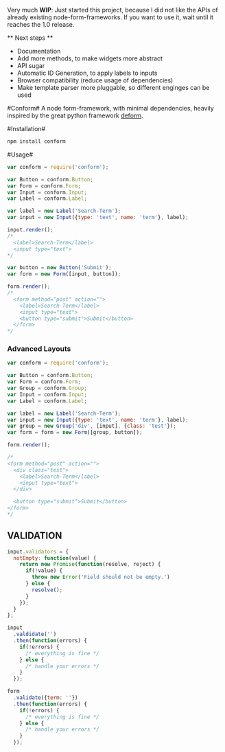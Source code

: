 Very much **WIP**: Just started this project, because I did not like the APIs of already existing node-form-frameworks. If you want to use it, wait until it reaches the 1.0 release.

** Next steps **
- Documentation
- Add more methods, to make widgets more abstract
- API sugar
- Automatic ID Generation, to apply labels to inputs
- Browser compatibility (reduce usage of dependencies)
- Make template parser more pluggable, so different enginges can be used

#Conform#
A node form-framework, with minimal dependencies, heavily inspired by the great
python framework [deform](http://deform.readthedocs.org/).

#Installation#
```bash
npm install conform
```

#Usage#
```js
var conform = require('conform');

var Button = conform.Button;
var Form = conform.Form;
var Input = conform.Input;
var Label = conform.Label;

var label = new Label('Search-Term');
var input = new Input({type: 'text', name: 'term'}, label);

input.render();
/*
  <label>Search-Term</label>
  <input type="text">
*/

var button = new Button('Submit');
var form = new Form([input, button]);

form.render();
/*
  <form method="post" action="">
    <label>Search-Term</label>
    <input type="text">
    <button type="submit">Submit</button>
  </form>
*/
```

### Advanced Layouts ###
```js
var conform = require('conform');

var Button = conform.Button;
var Form = conform.Form;
var Group = conform.Group;
var Input = conform.Input;
var Label = conform.Label;

var label = new Label('Search-Term');
var input = new Input({type: 'text', name: 'term'}, label);
var group = new Group('div', [input], {class: 'test'});
var form = form = new Form([group, button]);

form.render();

/*
<form method="post" action="">
  <div class="test">
    <label>Search-Term</label>
    <input type="text">
  </div>

  <button type="submit">Submit</button>
</form>
*/

```

## VALIDATION ##
```js
input.validators = {
  notEmpty: function(value) {
    return new Promise(function(resolve, reject) {
      if(!value) {
        throw new Error('Field should not be empty.')
      } else {
        resolve();
      }
    });
  }
};

input
  .valdidate('')
  .then(function(errors) {
    if(!errors) {
      /* everything is fine */
    } else {
      /* handle your errors */
    }
  });

form
  .validate({term: ''})
  .then(function(errors) {
    if(!errors) {
      /* everything is fine */
    } else {
      /* handle your errors */
    }
  });

```

